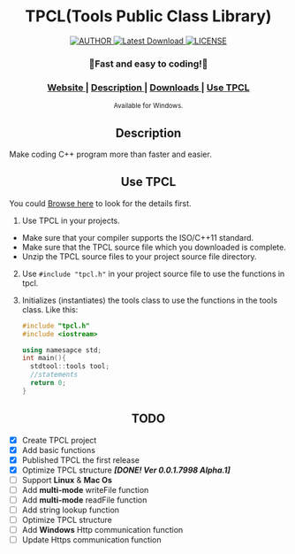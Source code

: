 <h1 align="center">TPCL(Tools Public Class Library)</h1>

<div align="center">
  <a href="mailto:whitecat.this@gmail.com">
    <img src="https://img.shields.io/badge/AUTHOR-Cloudwhile-brightgreen" alt="AUTHOR">
  </a>
  <a href="https://github.com/Cloudwhile/TPCL/releases/latest">
    <img src="https://img.shields.io/badge/VERSION-v0.0.1.7998_Alpha.1-ff69b4" alt="Latest Download">
  </a>
  <a href="https://github.com/Cloudwhile/TPCL/blob/master/LICENSE">
    <img src="https://img.shields.io/badge/LICENSE-Apache_2.0-blue" alt="LICENSE">
  </a>
</div>

<div align="center">
  <h3>
    <a>
      💮Fast and easy to coding!🤍
    </a>
  </h3>
  <h3>
    <a href="https://www.dofozero.top/tpcltools-public-class-library-for-cpp/">
      Website
    </a>
    <span> | </span>
    <a href="#description">
      Description
    </a>
    <span> | </span>
    <a href="https://github.com/Cloudwhile/TPCL/releases/tag/v0.0.1.6001-Alpha.1">
      Downloads
    </a>
     <span> | </span>
     <a href="#use-tpcl">
       Use TPCL
     </a>
  </h3>
  <sub>
    Available for Windows.
  </sub>
</div>

<h2 align="center">Description</h2>
Make coding C++ program more than faster and easier.

<h2 align="center">Use TPCL</h2>


You could [Browse here](https://www.dofozero.top/tpcltools-public-class-library-for-cpp/) to look for the details first.

1. Use TPCL in your projects.
  - Make sure that your compiler supports the ISO/C++11 standard.
  - Make sure that the TPCL source file which you downloaded is complete.
  - Unzip the TPCL source files to your project source file directory.

2. Use ```#include "tpcl.h"``` in your project source file to use the functions in tpcl.

3. Initializes (instantiates) the tools class to use the functions in the tools class. Like this:
   ```C++
   #include "tpcl.h"
   #include <iostream>

   using namesapce std;
   int main(){
     stdtool::tools tool;
     //statements
     return 0;
   }
   ```

<h2 align="center">TODO</h2>

- [x] Create TPCL project
- [x] Add basic functions
- [x] Published TPCL the first release
- [x] Optimize TPCL structure ***[DONE! Ver 0.0.1.7998 Alpha.1]***
- [ ] Support **Linux** & **Mac Os**
- [ ] Add **multi-mode** writeFile function
- [ ] Add **multi-mode** readFile function
- [ ] Add string lookup function
- [ ] Optimize TPCL structure
- [ ] Add **Windows** Http communication function
- [ ] Update Https communication function
